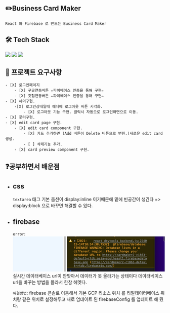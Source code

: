 ## ✏️Business Card Maker

    React 와 Firebase 로 만드는 Business Card Maker

## 🛠 Tech Stack

<p>
    <img src="https://img.shields.io/badge/Node.js-339933?style=flat-square&logo=Node.js&logoColor=white"/>
    <img src="https://img.shields.io/badge/React-61DAFB?style=flat-square&logo=React&logoColor=white"/>
    <img src="https://img.shields.io/badge/Firebase-FFCB2B?style=flat-square&logo=Firebase&logoColor=white"/>
</p>

## 🎯 프로젝트 요구사항

    - [X] 로그인페이지
        - [X] 구글연동버튼 ✏️파이베이스 인증을 통해 구현✏️
        - [X] 깃헙연동버튼 ✏️파이베이스 인증을 통해 구현✏️
    - [X] 헤더구현.
        -[X] 로그인상태일때 헤더에 로그아웃 버튼 시각화.
            - [X] 로그아웃 기능 구현. 클릭시 자동으로 로그인화면으로 이동.
    - [X] 풋터구현.
    - [X] edit card page 구현.
        - [X] edit card component 구현.
            - [X] 카드 추가하면 (Add 버튼이 Delete 버튼으로 변환.)새로운 edit card 생성.
            - [ ] 삭제기능 추가.
        - [X] card preview component 구현.

## ❓공부하면서 배운점

- ## css
  `textarea` 태그 기본 옵션이 display:inline 이기때문에 밑에 빈공간이 생긴다 => display:block 으로 바꾸면 해결할 수 있다.
- ## firebase

  `error`:
  <img src='./public/fbError1.png'>
  실시간 데이터베이스 url이 안맞아서 데이터가 못 올라가는 상태이다 데이터베이스 url을 바꾸는 방법을 몰라서 한참 헤멧다.

  `해결방법`: firebase 콘솔로 이동해서 기본 GCP 리소스 위치 를 리얼데이터베이스 위치랑 같은 위치로 설정해두고 새로 엄데이트 된 firebaseConfig 를 업데이트 해 줬다.

